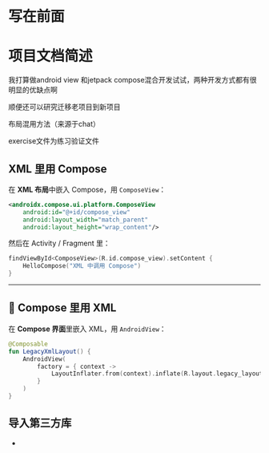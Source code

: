 # 写在前面

# 项目文档简述

我打算做android view 和jetpack compose混合开发试试，两种开发方式都有很明显的优缺点啊

顺便还可以研究迁移老项目到新项目

布局混用方法（来源于chat）

exercise文件为练习验证文件

##  XML 里用 Compose

在 **XML 布局**中嵌入 Compose，用 `ComposeView`：

```xml
<androidx.compose.ui.platform.ComposeView
    android:id="@+id/compose_view"
    android:layout_width="match_parent"
    android:layout_height="wrap_content"/>
```

然后在 Activity / Fragment 里：

```kotlin
findViewById<ComposeView>(R.id.compose_view).setContent {
    HelloCompose("XML 中调用 Compose")
}
```

------

## 🔹 Compose 里用 XML

在 **Compose 界面**里嵌入 XML，用 `AndroidView`：

```kotlin
@Composable
fun LegacyXmlLayout() {
    AndroidView(
        factory = { context ->
            LayoutInflater.from(context).inflate(R.layout.legacy_layout, null)
        }
    )
}
```





## 导入第三方库

- 
